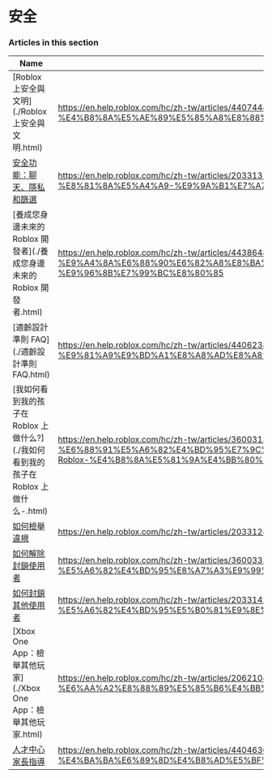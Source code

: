 # 安全  
### Articles in this section
Name|URL
-|-
[Roblox 上安全與文明](./Roblox 上安全與文明.html) |https://en.help.roblox.com/hc/zh-tw/articles/4407444339348-Roblox-%E4%B8%8A%E5%AE%89%E5%85%A8%E8%88%87%E6%96%87%E6%98%8E
[安全功能：聊天、隱私和篩選](./安全功能：聊天、隱私和篩選.html) |https://en.help.roblox.com/hc/zh-tw/articles/203313120-%E5%AE%89%E5%85%A8%E5%8A%9F%E8%83%BD-%E8%81%8A%E5%A4%A9-%E9%9A%B1%E7%A7%81%E5%92%8C%E7%AF%A9%E9%81%B8
[養成您身邊未來的 Roblox 開發者](./養成您身邊未來的 Roblox 開發者.html) |https://en.help.roblox.com/hc/zh-tw/articles/4438648708756-%E9%A4%8A%E6%88%90%E6%82%A8%E8%BA%AB%E9%82%8A%E6%9C%AA%E4%BE%86%E7%9A%84-Roblox-%E9%96%8B%E7%99%BC%E8%80%85
[適齡設計準則 FAQ](./適齡設計準則 FAQ.html) |https://en.help.roblox.com/hc/zh-tw/articles/4406238486676-%E9%81%A9%E9%BD%A1%E8%A8%AD%E8%A8%88%E6%BA%96%E5%89%87-FAQ
[我如何看到我的孩子在 Roblox 上做什么?](./我如何看到我的孩子在 Roblox 上做什么-.html) |https://en.help.roblox.com/hc/zh-tw/articles/360031384652-%E6%88%91%E5%A6%82%E4%BD%95%E7%9C%8B%E5%88%B0%E6%88%91%E7%9A%84%E5%AD%A9%E5%AD%90%E5%9C%A8-Roblox-%E4%B8%8A%E5%81%9A%E4%BB%80%E4%B9%88-
[如何檢舉違規](./如何檢舉違規.html) |https://en.help.roblox.com/hc/zh-tw/articles/203312410-%E5%A6%82%E4%BD%95%E6%AA%A2%E8%88%89%E9%81%95%E8%A6%8F
[如何解除封鎖使用者](./如何解除封鎖使用者.html) |https://en.help.roblox.com/hc/zh-tw/articles/360033386312-%E5%A6%82%E4%BD%95%E8%A7%A3%E9%99%A4%E5%B0%81%E9%8E%96%E4%BD%BF%E7%94%A8%E8%80%85
[如何封鎖其他使用者](./如何封鎖其他使用者.html) |https://en.help.roblox.com/hc/zh-tw/articles/203314270-%E5%A6%82%E4%BD%95%E5%B0%81%E9%8E%96%E5%85%B6%E4%BB%96%E4%BD%BF%E7%94%A8%E8%80%85
[Xbox One App：檢舉其他玩家](./Xbox One App：檢舉其他玩家.html) |https://en.help.roblox.com/hc/zh-tw/articles/206210440-Xbox-One-App-%E6%AA%A2%E8%88%89%E5%85%B6%E4%BB%96%E7%8E%A9%E5%AE%B6
[人才中心家長指導](./人才中心家長指導.html) |https://en.help.roblox.com/hc/zh-tw/articles/4404630280980-%E4%BA%BA%E6%89%8D%E4%B8%AD%E5%BF%83%E5%AE%B6%E9%95%B7%E6%8C%87%E5%B0%8E